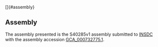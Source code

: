 []{#assembly}

Assembly
--------

The assembly presented is the S40285v1 assembly submitted to
[INSDC](http://www.insdc.org) with the assembly accession
[GCA\_000732775.1](http://www.ebi.ac.uk/ena/data/view/GCA_000732775.1).
